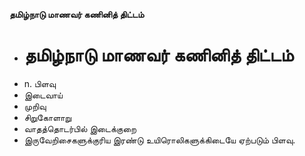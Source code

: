 **தமிழ்நாடு மாணவர் கணினித் திட்டம்**
- # தமிழ்நாடு மாணவர் கணினித் திட்டம்
- n. பிளவு
- இடைவாய்
- முறிவு
- சிறுகோளாறு
- வாதத்தொடர்பில் இடைக்குறை
- இருவேறிசைகளுக்குரிய இரண்டு உயிரொலிகளுக்கிடையே ஏற்படும் பிளவு.

